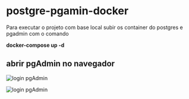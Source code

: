 # postgre-pgamin-docker

Para executar o projeto com base local subir os container do postgres e pgadmin com o comando

**docker-compose up -d**


## abrir pgAdmin no navegador

![login pgAdmin](https://github.com/uczak/postgresql-pgamin-docker/assets/41010662/d01f5dd8-76cc-41aa-90d6-77a8e27944fd)

![login pgAdmin](https://github.com/uczak/postgresql-pgamin-docker/resources/41010662/d01f5dd8-76cc-41aa-90d6-77a8e27944fd)

